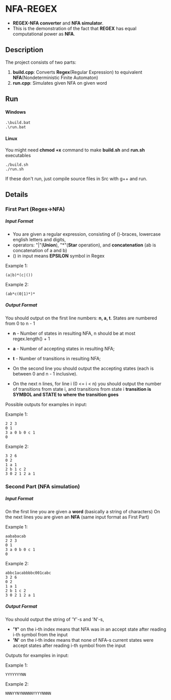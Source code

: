 # NFA-REGEX
- **REGEX-NFA converter** and **NFA simulator**.
- This is the demonstration of the fact that **REGEX** has equal computational power as **NFA**.

## Description
The project consists of two parts:
1) **build.cpp**: Converts **Regex**(Regular Expression) to equivalent **NFA**(Nondeterministic Finite Automaton)
2) **run.cpp**:   Simulates given NFA on given word

## Run
#### Windows
```console
.\build.bat
.\run.bat
```
#### Linux
You might need **chmod +x** command to make **build.sh** and **run.sh** executables
```console
./build.sh
./run.sh
```

If these don't run, just compile source files in Src with g++ and run.

## Details
### First Part (Regex->NFA)
##### Input Format
- You are given a regular expression, consisting of ()-braces, lowercase english letters and digits,
- operators: "|"(**Union**), "*"(**Star** operation), and **concatenation** (ab is concatenation of a and b)
- () in input means **EPSILON** symbol in Regex

Example 1:
```console
(a|b)*(c|())
```
Example 2:
```console
(ab*c(0|1)*)*
```

##### Output Format
You should output on the first line numbers: **n, a, t**.
States are numbered from 0 to n - 1
- **n** - Number of states in resulting NFA, n should be at most regex.length() + 1 
- **a** - Number of accepting states in resulting NFA;
- **t** - Number of transitions in resulting NFA;

- On the second line you should output the accepting states (each is between 0 and n - 1 inclusive).
- On the next n lines, for line i (0 <= i < n) you should output 
the number of transitions from state i, and transitions from state i
**transition is SYMBOL and STATE to where the transition goes**

Possible outputs for examples in input:

Example 1:
```console
2 2 3
0 1
3 a 0 b 0 c 1
0
```

Example 2:
```console
3 2 6
0 2
1 a 1
2 b 1 c 2
3 0 2 1 2 a 1
```

### Second Part (NFA simulation)
##### Input Format
On the first line you are given a **word** (basically a string of characters)
On the next lines you are given an **NFA** (same input format as First Part)

Example 1:
```console
aababacab
2 2 3
0 1
3 a 0 b 0 c 1
0
```

Example 2:
```console
abbc1acabbbbc001cabc
3 2 6
0 2
1 a 1
2 b 1 c 2
3 0 2 1 2 a 1
```

##### Output Format
You should output the string of 'Y'-s and 'N'-s,
- **'Y'** on the i-th index means that NFA was in an accept state after reading i-th symbol from the input
- **'N'** on the i-th index means that none of NFA-s current states were accept states after reading i-th symbol from the input

Outputs for examples in input:

Example 1:
```console
YYYYYYYNN
```

Example 2:
```console
NNNYYNYNNNNNYYYYNNNN
```

